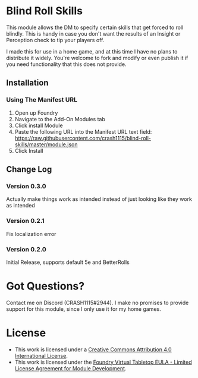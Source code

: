 # Blind Roll Skills
This module allows the DM to specify certain skills that get forced to roll blindly. This is handy in case you don't want the results of an Insight or Perception check to tip your players off.

I made this for use in a home game, and at this time I have no plans to distribute it widely. You're welcome to fork and modify or even publish it if you need functionality that this does not provide.

## Installation
### Using The Manifest URL
1. Open up Foundry
2. Navigate to the Add-On Modules tab
3. Click install Module
4. Paste the following URL into the Manifest URL text field: https://raw.githubusercontent.com/crash1115/blind-roll-skills/master/module.json
5. Click Install

## Change Log
### Version 0.3.0
Actually make things work as intended instead of just looking like they work as intended
### Version 0.2.1
Fix localization error
### Version 0.2.0
Initial Release, supports default 5e and BetterRolls

# Got Questions?
Contact me on Discord (CRASH1115#2944). I make no promises to provide support for this module, since I only use it for my home games.

# License
- This work is licensed under a [Creative Commons Attribution 4.0 International License](https://creativecommons.org/licenses/by/4.0/legalcode).
- This work is licensed under the [Foundry Virtual Tabletop EULA - Limited License Agreement for Module Development](https://foundryvtt.com/article/license/).
